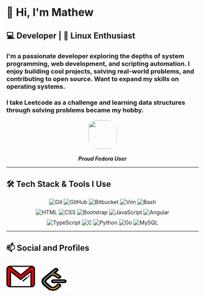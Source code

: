 # 👋 Hi, I'm Mathew

## 💻 Developer | 🐧 Linux Enthusiast

### I'm a passionate developer exploring the depths of **system programming**, **web development**, and **scripting automation**. I enjoy building cool projects, solving real-world problems, and contributing to open source. Want to expand my skills on **operating systems**.

### I take **Leetcode** as a challenge and learning data structures through solving problems became my hobby. 

<p align="center">
<img src="https://raw.githubusercontent.com/marwin1991/profile-technology-icons/refs/heads/main/icons/fedora.png" style="border-radius: 20px ; height: 75px ; width: 75px">
<p align="center"><i><strong>Proud Fedora User</strong></i></p>



---

## 🛠️ Tech Stack & Tools I Use

<p align="center" style="margin:10px 50px">
  <img src="https://raw.githubusercontent.com/marwin1991/profile-technology-icons/main/icons/git.png" width="40" alt="Git"/>
  <img src="https://raw.githubusercontent.com/marwin1991/profile-technology-icons/main/icons/github.png" width="40" alt="GitHub"/>
  <img src="https://raw.githubusercontent.com/marwin1991/profile-technology-icons/main/icons/bitbucket.png" width="40" alt="Bitbucket"/>
  <img src="https://raw.githubusercontent.com/marwin1991/profile-technology-icons/main/icons/postman.png" width="40" alt="Vim"/>
  <img src="https://raw.githubusercontent.com/marwin1991/profile-technology-icons/main/icons/bash.png" width="40" alt="Bash"/>
</p>
<p align="center" style="margin:10px 50px">
  <img src="https://raw.githubusercontent.com/marwin1991/profile-technology-icons/main/icons/html.png" width="40" alt="HTML"/>
  <img src="https://raw.githubusercontent.com/marwin1991/profile-technology-icons/main/icons/css.png" width="40" alt="CSS"/>
  <img src="https://raw.githubusercontent.com/marwin1991/profile-technology-icons/main/icons/bootstrap.png" width="40" alt="Bootstrap"/>
  <img src="https://raw.githubusercontent.com/marwin1991/profile-technology-icons/main/icons/javascript.png" width="40" alt="JavaScript"/>
  <img src="https://raw.githubusercontent.com/marwin1991/profile-technology-icons/main/icons/angular.png" width="40" alt="Angular"/>
</p>
<p align="center" style="margin:10px 50px">
  <img src="https://raw.githubusercontent.com/marwin1991/profile-technology-icons/main/icons/typescript.png" width="40" alt="TypeScript"/>
  <img src="https://raw.githubusercontent.com/marwin1991/profile-technology-icons/main/icons/c.png" width="40" alt="C"/>
  <img src="https://raw.githubusercontent.com/marwin1991/profile-technology-icons/main/icons/python.png" width="40" alt="Python"/>
  <img src="https://raw.githubusercontent.com/marwin1991/profile-technology-icons/main/icons/go.png" width="40" alt="Go"/>
  <img src="https://raw.githubusercontent.com/marwin1991/profile-technology-icons/main/icons/mysql.png" width="40" alt="MySQL"/>
</p>

---

## 📫 Social and Profiles
<a href="mailto:mathewabhinav2005@gmail.com"><img src="gmail.png" height="75px" width="75px"></a>
<a href="https://leetcode.com/u/mat_hew_24/"><img src="leetcode.png" height="60px" width="75px" style="margin: 0px 10px"></a>

